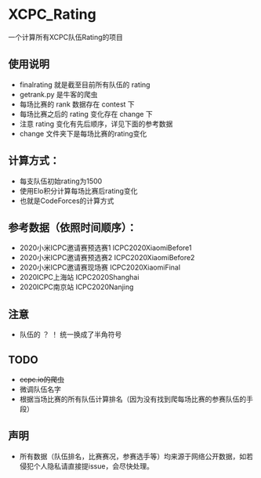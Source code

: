 # XCPC_Rating
一个计算所有XCPC队伍Rating的项目

## 使用说明
- finalrating 就是截至目前所有队伍的 rating
- getrank.py 是牛客的爬虫
- 每场比赛的 rank 数据存在 contest 下
- 每场比赛之后的 rating 变化存在 change 下
- 注意 rating 变化有先后顺序，详见下面的参考数据
- change 文件夹下是每场比赛的rating变化

## 计算方式：
- 每支队伍初始rating为1500
- 使用Elo积分计算每场比赛后rating变化
- 也就是CodeForces的计算方式

## 参考数据（依照时间顺序）：
- 2020小米ICPC邀请赛预选赛1 ICPC2020XiaomiBefore1
- 2020小米ICPC邀请赛预选赛2 ICPC2020XiaomiBefore2
- 2020小米ICPC邀请赛现场赛 ICPC2020XiaomiFinal
- 2020ICPC上海站 ICPC2020Shanghai
- 2020ICPC南京站 ICPC2020Nanjing

## 注意
- 队伍的 ？ ！ 统一换成了半角符号

## TODO
- ~~ccpc.io的爬虫~~
- 微调队伍名字
- 根据当场比赛的所有队伍计算排名（因为没有找到爬每场比赛的参赛队伍的手段）

## 声明
- 所有数据（队伍排名，比赛赛况，参赛选手等）均来源于网络公开数据，如若侵犯个人隐私请直接提issue，会尽快处理。
